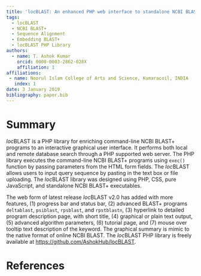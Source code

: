 ```yaml
---
title: 'locBLAST: An enhanced PHP web interface to standalone NCBI BLAST+ program'
tags:
  - locBLAST
  - NCBI BLAST+
  - Sequence Alignment
  - Embedding BLAST+
  - locBLAST PHP Library
authors:
  - name: T. Ashok Kumar
    orcid: 0000-0003-2862-028X
    affiliation: 1
affiliations:
 - name: Noorul Islam College of Arts and Science, Kumaracoil, INDIA
   index: 1
date: 3 January 2019
bibliography: paper.bib
---
```


# Summary

*loc*BLAST is a PHP library for enriching command-line NCBI BLAST+ programs to an interactive graphical user interface. It performs both local and remote database search through a PHP supported web server. The PHP library executes the command-line NCBI BLAST+ programs using `exec()` function by passing parameters from the HTML form fields. The *loc*BLAST allows users to input query sequence by pasting in the text box or file uploading. The *loc*BLAST library was designed using PHP, CSS, pure JavaScript, and standalone NCBI BLAST+ executables.

The web form of latest release *loc*BLAST v2.0 has added with more features, (1) progress bar and status bar, (2) advanced BLAST+ programs `deltablast`, `psiblast`, `rpsblast`, and `rpstblastn`, (3) hyperlink to detailed program description page, with short title, (4) graphical or plain text output, (5) advanced algorithm parameters, (6) tutorial page, and (7) mouse over tooltip text description of the keyword. The graphical summary is mimic to the native format of online NCBI BLAST. The *loc*BLAST PHP library is freely available at https://github.com/AshokHub/locBLAST.

# References
